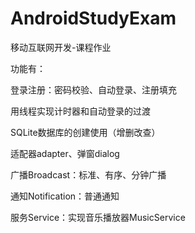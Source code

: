 # AndroidStudyExam
移动互联网开发-课程作业

功能有：

登录注册：密码校验、自动登录、注册填充

用线程实现计时器和自动登录的过渡

SQLite数据库的创建使用（增删改查）

适配器adapter、弹窗dialog

广播Broadcast：标准、有序、分钟广播

通知Notification：普通通知

服务Service：实现音乐播放器MusicService
